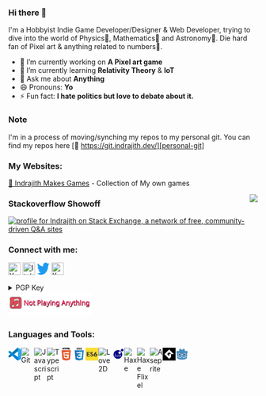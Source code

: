 ### Hi there 👋
I'm a Hobbyist Indie Game Developer/Designer & Web Developer, trying to dive into the world of Physics🧲, Mathematics📏 and Astronomy🌌.
Die hard fan of Pixel art & anything related to numbers🔢.

- 🔭 I’m currently working on **A Pixel art game**
- 🌱 I’m currently learning **Relativity Theory** & **IoT**
- 💬 Ask me about **Anything**
- 😄 Pronouns:  **Yo**
- ⚡ Fun fact: **I hate politics but love to debate about it.**

### Note
I'm in a process of moving/synching my repos to my personal git. You can find my repos here [🔗 https://git.indrajith.dev/][personal-git]

### My Websites:
[🔗 Indrajith Makes Games][indrajith-makes-games] - Collection of My own games

<img src="https://github-readme-stats.vercel.app/api/top-langs/?username=cooljith91112&layout=compact&langs_count=30&count_private=true" align="right">

### Stackoverflow Showoff
<a href="https://stackexchange.com/users/4681202"><img src="https://stackexchange.com/users/flair/4681202.png?theme=dark" width="208" height="58" alt="profile for Indrajith on Stack Exchange, a network of free, community-driven Q&amp;A sites" title="profile for Indrajith on Stack Exchange, a network of free, community-driven Q&amp;A sites"></a>

### Connect with me:
[<img src="https://user-images.githubusercontent.com/2651484/89107797-194ae680-d451-11ea-9a79-a1f15087e47d.png" title="Youtube"  width="25" height="25"/>][ytchannel]
[<img src="https://static.itch.io/images/app-icon.svg" title="Itch.io"  width="25" height="25"/>][itchio]
[<img src="img/twitter_blue.svg" title="Twitter"  width="25" height="25"/>][twitter]
[<img src="https://uploads-ssl.webflow.com/5c14e387dab576fe667689cf/5ca5bf1dff3c03fbf7cc9b3c_Kofi_logo_RGB_rounded-p-500.png" title="Ko-fi"  width="25" height="25"/>][ko-fi]

<details>
<summary>PGP Key</summary>
<p>
-----BEGIN PGP PUBLIC KEY BLOCK-----

mDMEYut6TRYJKwYBBAHaRw8BAQdAnOd/In/MbtUMgvLVW/YsVjLH5F6jMIxkeB76
We0kady0HkluZHJhaml0aCA8bWFjOTExMTJAZ21haWwuY29tPoiZBBMWCgBBFiEE
mXTPsGuTPf3RQnHc2aI1FHzGHV4FAmLrek0CGwMFCQPDpZsFCwkIBwICIgIGFQoJ
CAsCBBYCAwECHgcCF4AACgkQ2aI1FHzGHV77ggD/ZrmZsj3Ad01sRzC08yWJClYr
nGKldVddpDrsLDGNY0kBALQ1CQwjSDPBwITdJjw4UiC2SwZsCnMELCtFzaVE4jUI
uDgEYut6TRIKKwYBBAGXVQEFAQEHQBBZ2Q/npB3FlmmeMFE6i3el5bGNSzNStxXt
ZCDJ0E8GAwEIB4h+BBgWCgAmFiEEmXTPsGuTPf3RQnHc2aI1FHzGHV4FAmLrek0C
GwwFCQPDpZsACgkQ2aI1FHzGHV67jAD/d2rpYW74nnTe83Tt2a+JheZZ/fixNSb2
mfnaSYUiPBAA/jh7iSiPGnl0vKZxKj83UnJjt36Wvb7XQd2XiF8aUoAN
=Olu4

-----END PGP PUBLIC KEY BLOCK-----

  </p>
</details>

<img src="now_playing.svg" height=50  title="You can see what music I'm currently listening to">

### Languages and Tools:

[<img align="left" alt="Visual Studio Code" title="Visual Studio Code" width="26px" src="https://raw.githubusercontent.com/github/explore/80688e429a7d4ef2fca1e82350fe8e3517d3494d/topics/visual-studio-code/visual-studio-code.png" />][ytchannel]
[<img align="left" alt="Git" width="26px" title="Git" src="https://img.icons8.com/color/48/000000/git.png" />][ytchannel]
[<img align="left" alt="Javascript" width="26px" title="Javascript" src="https://img.icons8.com/color/48/000000/javascript.png" />][ytchannel]
[<img align="left" alt="Typescript" width="26px" title="Typescript" src="https://img.icons8.com/color/48/000000/typescript.png" />][ytchannel]
[<img align="left" alt="HTML5" width="26px" title="HTML5" src="https://raw.githubusercontent.com/github/explore/80688e429a7d4ef2fca1e82350fe8e3517d3494d/topics/html/html.png" />][ytchannel]
[<img align="left" alt="CSS3" width="26px" title="CSS3" src="https://raw.githubusercontent.com/github/explore/80688e429a7d4ef2fca1e82350fe8e3517d3494d/topics/css/css.png" />][ytchannel]
[<img align="left" alt="ES6" width="26px" title="ES6" src="https://raw.githubusercontent.com/github/explore/80688e429a7d4ef2fca1e82350fe8e3517d3494d/topics/es6/es6.png" />][ytchannel]
[<img align="left" alt="Love2D" width="26px" title="Love2d" src="https://love2d.org/w/images/6/68/love-app-0.10.png" />][ytchannel]
[<img align="left" alt="Lua" width="26px" title="Lua" src="https://raw.githubusercontent.com/github/explore/80688e429a7d4ef2fca1e82350fe8e3517d3494d/topics/lua/lua.png" />][ytchannel]
[<img align="left" alt="Haxe" width="26px" title="Haxe" src="https://haxe.org/img/branding/haxe-logo-vertical.png" />][ytchannel]
[<img align="left" alt="Haxe Flixel" width="26px" title="Haxe Flixel" src="https://haxeflixel.com/images/haxeflixel.svg" />][ytchannel]
[<img align="left" alt="Aseprite" width="26px" title="Aseprite" src="https://raw.githubusercontent.com/aseprite/aseprite/master/data/icons/ase256.png" />][ytchannel]
[<img align="left" alt="Game Maker" width="26px" title="Game Maker Studio" src="img/gm_img.png" />][ytchannel]
[<img align="left" alt="Godot" width="26px" title="Game Maker Studio" src="img/godot.svg" />][ytchannel]

[ytchannel]: https://www.youtube.com/channel/UCqoc4Z-zqImKM8u3GI0CSTg
[itchio]: https://indrajithkl.itch.io/
[twitter]: https://twitter.com/indrajithKLIS
[ko-fi]: https://ko-fi.com/indrajith
[things-of-internet]: https://thingsofinternet.org/
[indrajith-makes-games]: https://indrajithmakesgames.com/
[sourcehut]: https://sr.ht/~cooljith91112/
[personal-git]: https://git.indrajith.dev/
